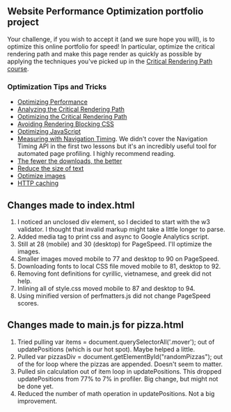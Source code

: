 ## Website Performance Optimization portfolio project

Your challenge, if you wish to accept it (and we sure hope you will), is to optimize this online portfolio for speed! In particular, optimize the critical rendering path and make this page render as quickly as possible by applying the techniques you've picked up in the [Critical Rendering Path course](https://www.udacity.com/course/ud884).

### Optimization Tips and Tricks
* [Optimizing Performance](https://developers.google.com/web/fundamentals/performance/ "web performance")
* [Analyzing the Critical Rendering Path](https://developers.google.com/web/fundamentals/performance/critical-rendering-path/analyzing-crp.html "analyzing crp")
* [Optimizing the Critical Rendering Path](https://developers.google.com/web/fundamentals/performance/critical-rendering-path/optimizing-critical-rendering-path.html "optimize the crp!")
* [Avoiding Rendering Blocking CSS](https://developers.google.com/web/fundamentals/performance/critical-rendering-path/render-blocking-css.html "render blocking css")
* [Optimizing JavaScript](https://developers.google.com/web/fundamentals/performance/critical-rendering-path/adding-interactivity-with-javascript.html "javascript")
* [Measuring with Navigation Timing](https://developers.google.com/web/fundamentals/performance/critical-rendering-path/measure-crp.html "nav timing api"). We didn't cover the Navigation Timing API in the first two lessons but it's an incredibly useful tool for automated page profiling. I highly recommend reading.
* <a href="https://developers.google.com/web/fundamentals/performance/optimizing-content-efficiency/eliminate-downloads.html">The fewer the downloads, the better</a>
* <a href="https://developers.google.com/web/fundamentals/performance/optimizing-content-efficiency/optimize-encoding-and-transfer.html">Reduce the size of text</a>
* <a href="https://developers.google.com/web/fundamentals/performance/optimizing-content-efficiency/image-optimization.html">Optimize images</a>
* <a href="https://developers.google.com/web/fundamentals/performance/optimizing-content-efficiency/http-caching.html">HTTP caching</a>

## Changes made to index.html
1. I noticed an unclosed div element, so I decided to start with the w3 validator. I thought that invalid markup might take a little longer to parse.
2. Added media tag to print css and async to Google Analytics script.
3. Still at 28 (mobile) and 30 (desktop) for PageSpeed.  I'll optimize the images.
4. Smaller images moved mobile to 77 and desktop to 90 on PageSpeed.
5. Downloading fonts to local CSS file moved mobile to 81, desktop to 92.
6. Removing font definitions for cyrillic, vietnamese, and greek did not help.
7. Inlining all of style.css moved mobile to 87 and desktop to 94.
8. Using minified version of perfmatters.js did not change PageSpeed scores.

## Changes made to main.js for pizza.html
1. Tried pulling var items = document.querySelectorAll('.mover'); out of updatePositions (which is our hot spot).  Maybe helped a little.
2. Pulled var pizzasDiv = document.getElementById("randomPizzas"); out of the for loop where the pizzas are appended.  Doesn't seem to matter.
3. Pulled sin calculation out of item loop in updatePositions.  This dropped updatePositions from 77% to 7% in profiler.  Big change, but might not be done yet.
4. Reduced the number of math operation in updatePositions.  Not a big improvement.

